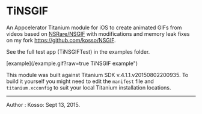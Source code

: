 # TiNSGIF

An Appcelerator Titanium module for iOS to create animated GIFs from videos based on [NSRare/NSGIF](https://github.com/NSRare/NSGIF) with modifications and memory leak fixes on my fork https://github.com/kosso/NSGIF.


See the full test app (TiNSGIFTest) in the examples folder.

[example](/example.gif?raw=true TiNSGIF example")

This module was built against Titanium SDK v.4.1.1.v20150802200935.  To build it yourself you might need to edit the `manifest` file and `titanium.xcconfig` to suit your local Titanium installation locations. 


--------------

Author : Kosso: Sept 13, 2015.